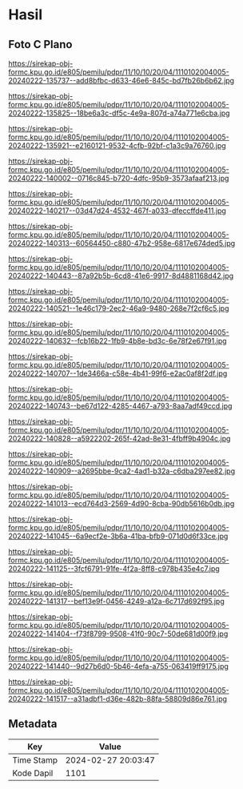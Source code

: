 # Hasil

## Foto C Plano

https://sirekap-obj-formc.kpu.go.id/e805/pemilu/pdpr/11/10/10/20/04/1110102004005-20240222-135737--add8bfbc-d633-46e6-845c-bd7fb26b6b62.jpg

https://sirekap-obj-formc.kpu.go.id/e805/pemilu/pdpr/11/10/10/20/04/1110102004005-20240222-135825--18be6a3c-df5c-4e9a-807d-a74a771e6cba.jpg

https://sirekap-obj-formc.kpu.go.id/e805/pemilu/pdpr/11/10/10/20/04/1110102004005-20240222-135921--e2160121-9532-4cfb-92bf-c1a3c9a76760.jpg

https://sirekap-obj-formc.kpu.go.id/e805/pemilu/pdpr/11/10/10/20/04/1110102004005-20240222-140002--0716c845-b720-4dfc-95b9-3573afaaf213.jpg

https://sirekap-obj-formc.kpu.go.id/e805/pemilu/pdpr/11/10/10/20/04/1110102004005-20240222-140217--03d47d24-4532-467f-a033-dfeccffde411.jpg

https://sirekap-obj-formc.kpu.go.id/e805/pemilu/pdpr/11/10/10/20/04/1110102004005-20240222-140313--60564450-c880-47b2-958e-6817e674ded5.jpg

https://sirekap-obj-formc.kpu.go.id/e805/pemilu/pdpr/11/10/10/20/04/1110102004005-20240222-140443--87a92b5b-6cd8-41e6-9917-8d4881168d42.jpg

https://sirekap-obj-formc.kpu.go.id/e805/pemilu/pdpr/11/10/10/20/04/1110102004005-20240222-140521--1e46c179-2ec2-46a9-9480-268e7f2cf6c5.jpg

https://sirekap-obj-formc.kpu.go.id/e805/pemilu/pdpr/11/10/10/20/04/1110102004005-20240222-140632--fcb16b22-1fb9-4b8e-bd3c-6e78f2e67f91.jpg

https://sirekap-obj-formc.kpu.go.id/e805/pemilu/pdpr/11/10/10/20/04/1110102004005-20240222-140707--1de3466a-c58e-4b41-99f6-e2ac0af8f2df.jpg

https://sirekap-obj-formc.kpu.go.id/e805/pemilu/pdpr/11/10/10/20/04/1110102004005-20240222-140743--be67d122-4285-4467-a793-8aa7adf49ccd.jpg

https://sirekap-obj-formc.kpu.go.id/e805/pemilu/pdpr/11/10/10/20/04/1110102004005-20240222-140828--a5922202-265f-42ad-8e31-4fbff9b4904c.jpg

https://sirekap-obj-formc.kpu.go.id/e805/pemilu/pdpr/11/10/10/20/04/1110102004005-20240222-140909--a2695bbe-9ca2-4ad1-b32a-c6dba297ee82.jpg

https://sirekap-obj-formc.kpu.go.id/e805/pemilu/pdpr/11/10/10/20/04/1110102004005-20240222-141013--ecd764d3-2569-4d90-8cba-90db5616b0db.jpg

https://sirekap-obj-formc.kpu.go.id/e805/pemilu/pdpr/11/10/10/20/04/1110102004005-20240222-141045--6a9ecf2e-3b6a-41ba-bfb9-071d0d6f33ce.jpg

https://sirekap-obj-formc.kpu.go.id/e805/pemilu/pdpr/11/10/10/20/04/1110102004005-20240222-141125--3fcf6791-91fe-4f2a-8ff8-c978b435e4c7.jpg

https://sirekap-obj-formc.kpu.go.id/e805/pemilu/pdpr/11/10/10/20/04/1110102004005-20240222-141317--bef13e9f-0456-4249-a12a-6c717d692f95.jpg

https://sirekap-obj-formc.kpu.go.id/e805/pemilu/pdpr/11/10/10/20/04/1110102004005-20240222-141404--f73f8799-9508-41f0-90c7-50de681d00f9.jpg

https://sirekap-obj-formc.kpu.go.id/e805/pemilu/pdpr/11/10/10/20/04/1110102004005-20240222-141440--9d27b6d0-5b46-4efa-a755-063419ff9175.jpg

https://sirekap-obj-formc.kpu.go.id/e805/pemilu/pdpr/11/10/10/20/04/1110102004005-20240222-141517--a31adbf1-d36e-482b-88fa-58809d86e761.jpg


## Metadata

| Key        | Value               |
| ---------- | ------------------- |
| Time Stamp | 2024-02-27 20:03:47 |
| Kode Dapil | 1101                |



